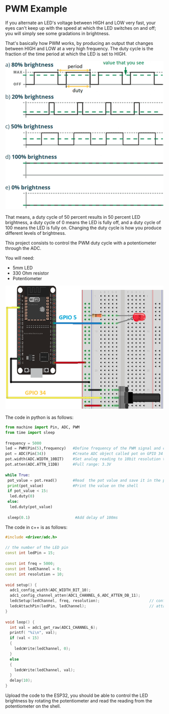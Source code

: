 # PWM Example

If you alternate an LED's voltage between HIGH and LOW very fast, your eyes can't keep up with the speed at which the LED switches on and off; you will simply see some gradations in brightness.

That's basically how PWM works, by producing an output that changes between HIGH and LOW at a very high frequency. The duty cycle is the fraction of the time period at which the LED is set to HIGH.

![PWM](https://github.com/juanpablopizarro/iot-bootcamp/blob/develop/images/esp32_pwm.png)

That means, a duty cycle of 50 percent results in 50 percent LED brightness, a duty cycle of 0 means the LED is fully off, and a duty cycle of 100 means the LED is fully on. Changing the duty cycle is how you produce different levels of brightness.

This project consists to control the PWM duty cycle with a potentiometer through the ADC.

You will need:
- 5mm LED
- 330 Ohm resistor
- Potentiometer

![PWM ADC Example](https://github.com/juanpablopizarro/iot-bootcamp/blob/develop/images/esp32_pwm_adc_example.png)

The code in python is as follows:
```python
from machine import Pin, ADC, PWM
from time import sleep

frequency = 5000
led = PWM(Pin(5),frequency)   #Define frequency of the PWM signal and create a PWM object called led on GPIO 5
pot = ADC(Pin(34))            #Create ADC object called pot on GPIO 34
pot.width(ADC.WIDTH_10BIT)    #Set analog reading to 10bit resolution to match the PWM duty cycle
pot.atten(ADC.ATTN_11DB)      #Full range: 3.3V

while True:
 pot_value = pot.read()       #Read  the pot value and save it in the pot_value variable
 print(pot_value)             #Print the value on the shell
 if pot_value < 15:
  led.duty(0)
 else:
  led.duty(pot_value)
  
 sleep(0.1)                    #Add delay of 100ms
```

The code in c++ is as follows:

```cpp
#include <driver/adc.h>

// the number of the LED pin
const int ledPin = 15;  

const int freq = 5000;
const int ledChannel = 0;
const int resolution = 10;

void setup() {
  adc1_config_width(ADC_WIDTH_BIT_10);
  adc1_config_channel_atten(ADC1_CHANNEL_6,ADC_ATTEN_DB_11);
  ledcSetup(ledChannel, freq, resolution);                      // configure LED PWM functionalitites
  ledcAttachPin(ledPin, ledChannel);                            // attach the channel to the GPIO to be controlled  
}

void loop() {
  int val = adc1_get_raw(ADC1_CHANNEL_6);
  printf( "%i\n", val);
  if (val < 15)
  {
    ledcWrite(ledChannel, 0);
  }
  else
  {
    ledcWrite(ledChannel, val);
  }
  delay(10);
}
```

Upload the code to the ESP32, you should be able to control the LED brightness by rotating the potentiometer and read the reading from the potentiometer on the shell.
